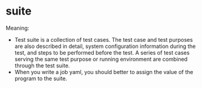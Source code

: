 # suite

Meaning:
- Test suite is a collection of test cases. The test case and test purposes
are also described in detail, system configuration information during the test,
and steps to be performed before the test. A series of test cases serving the
same test purpose or running environment are combined through the test suite.
- When you write a job yaml, you should better to assign the value of the
program to the suite.

